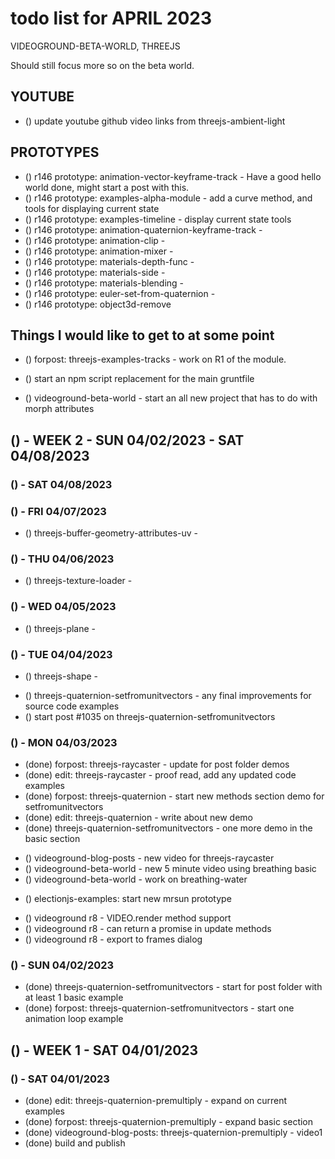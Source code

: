# todo list for APRIL 2023

VIDEOGROUND-BETA-WORLD, THREEJS

Should still focus more so on the beta world.

## YOUTUBE
* () update youtube github video links from threejs-ambient-light

## PROTOTYPES
* () r146 prototype: animation-vector-keyframe-track - Have a good hello world done, might start a post with this.
* () r146 prototype: examples-alpha-module - add a curve method, and tools for displaying current state
* () r146 prototype: examples-timeline - display current state tools
* () r146 prototype: animation-quaternion-keyframe-track -
* () r146 prototype: animation-clip -
* () r146 prototype: animation-mixer -
* () r146 prototype: materials-depth-func -
* () r146 prototype: materials-side - 
* () r146 prototype: materials-blending - 
* () r146 prototype: euler-set-from-quaternion -
* () r146 prototype: object3d-remove 

## Things I would like to get to at some point

<!-- forpost/tracks r1 and demos -->
* () forpost: threejs-examples-tracks - work on R1 of the module.
<!-- blog_posts npm script -->
* () start an npm script replacement for the main gruntfile 
<!-- videoground content -->
* () videoground-beta-world - start an all new project that has to do with morph attributes

<!-------- ----------
-- WEEK 2
---------- --------->
## () - WEEK 2 - SUN 04/02/2023 - SAT 04/08/2023

### () - SAT 04/08/2023

### () - FRI 04/07/2023
<!-- forpost/edit -->
* () threejs-buffer-geometry-attributes-uv - 

### () - THU 04/06/2023
<!-- forpost/edit -->
* () threejs-texture-loader - 

### () - WED 04/05/2023
<!-- forpost/edit -->
* () threejs-plane - 

### () - TUE 04/04/2023
<!-- forpost/edit -->
* () threejs-shape - 



<!-- forpost/new -->
* () threejs-quaternion-setfromunitvectors - any final improvements for source code examples
* () start post #1035 on threejs-quaternion-setfromunitvectors

### () - MON 04/03/2023
* (done) forpost: threejs-raycaster - update for post folder demos
* (done) edit: threejs-raycaster - proof read, add any updated code examples
* (done) forpost: threejs-quaternion - start new methods section demo for setfromunitvectors
* (done) edit: threejs-quaternion - write about new demo
* (done) threejs-quaternion-setfromunitvectors - one more demo in the basic section
<!-- videoground-content -->
* () videoground-blog-posts - new video for threejs-raycaster
* () videoground-beta-world - new 5 minute video using breathing basic
* () videoground-beta-world - work on breathing-water
<!-- electionjs examples -->
* () electionjs-examples: start new mrsun prototype
<!-- videoground R8 -->
* () videoground r8 - VIDEO.render method support
* () videoground r8 - can return a promise in update methods
* () videoground r8 - export to frames dialog

### () - SUN 04/02/2023
* (done) threejs-quaternion-setfromunitvectors - start for post folder with at least 1 basic example
* (done) forpost: threejs-quaternion-setfromunitvectors - start one animation loop example
<!-- videoground-content -->


<!-------- ----------
-- WEEK 1
---------- --------->
## () - WEEK 1 - SAT 04/01/2023

### () - SAT 04/01/2023
* (done) edit: threejs-quaternion-premultiply - expand on current examples
* (done) forpost: threejs-quaternion-premultiply - expand basic section
* (done) videoground-blog-posts: threejs-quaternion-premultiply - video1<!--  site -->
* (done) build and publish

